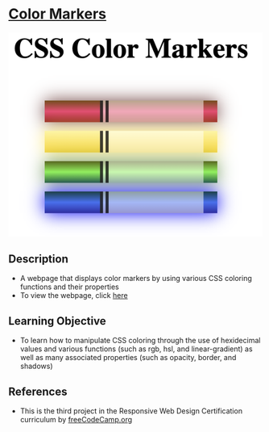 # [Color Markers](https://vincentz-42.github.io/freecodecamp/responsiveWebDesign/ColorMarkers/)
[![Color Markers](colormarker.png)](#)

## Description
* A webpage that displays color markers by using various CSS coloring functions and their properties 
* To view the webpage, click [here](https://vincentz-42.github.io/freecodecamp/responsiveWebDesign/ColorMarkers/)


## Learning Objective
* To learn how to manipulate CSS coloring through the use of hexidecimal values and various functions (such as rgb, hsl, and linear-gradient) as well as many associated properties (such as opacity, border, and shadows)

## References
* This is the third project in the Responsive Web Design Certification curriculum by [freeCodeCamp.org](freeCodeCamp.org)